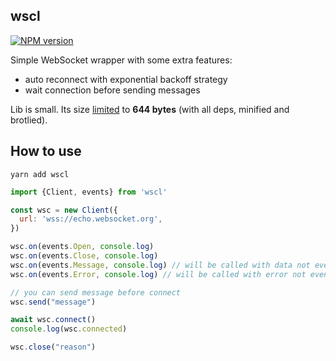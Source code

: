 ## wscl

[![NPM version](https://img.shields.io/npm/v/wscl.svg)](https://www.npmjs.com/package/wscl)

Simple WebSocket wrapper with some extra features:

- auto reconnect with exponential backoff strategy
- wait connection before sending messages

Lib is small. Its size [limited](https://github.com/ai/size-limit)
to **644 bytes** (with all deps, minified and brotlied).

## How to use

```shell
yarn add wscl
```

```js
import {Client, events} from 'wscl'

const wsc = new Client({
  url: 'wss://echo.websocket.org',
})

wsc.on(events.Open, console.log)
wsc.on(events.Close, console.log)
wsc.on(events.Message, console.log) // will be called with data not event
wsc.on(events.Error, console.log) // will be called with error not event

// you can send message before connect
wsc.send("message")

await wsc.connect()
console.log(wsc.connected)

wsc.close("reason")
```

